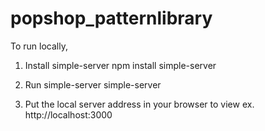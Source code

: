 # popshop_patternlibrary

To run locally, 
1. Install simple-server
npm install simple-server

2. Run simple-server
simple-server

3. Put the local server address in your browser to view
ex. http://localhost:3000
